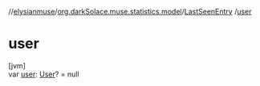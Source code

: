 //[elysianmuse](../../../index.md)/[org.darkSolace.muse.statistics.model](../index.md)/[LastSeenEntry](index.md)
/[user](user.md)

# user

[jvm]\
var [user](user.md): [User](../../org.darkSolace.muse.user.model/-user/index.md)? = null
